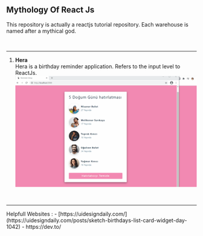 ## Mythology Of React Js
<p>This repository is actually a reactjs tutorial repository. Each warehouse is named after a mythical god.</p>
<br><hr>

1. <b> Hera </b> </br>
Hera is a birthday reminder application.
Refers to the input level to ReactJs.
![App-Hera](https://github.com/NisanurBulut/MythologyOfReactJs/blob/master/Trailer_Hera.gif)


<br>
<hr>
Helpfull Websites :
- [https://uidesigndaily.com/](https://uidesigndaily.com/posts/sketch-birthdays-list-card-widget-day-1042)
- https://dev.to/